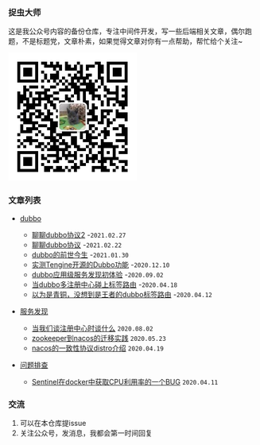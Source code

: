 ### 捉虫大师

这是我公众号内容的备份仓库，专注中间件开发，写一些后端相关文章，偶尔跑题，不是标题党，文章朴素，如果觉得文章对你有一点帮助，帮忙给个关注~

![捉虫大师](./qrcode_small.jpg)

### 文章列表

- [dubbo](./dubbo)
  - [聊聊dubbo协议2](dubbo/聊聊dubbo协议2/聊聊dubbo协议2.md) -`2021.02.27`
  - [聊聊dubbo协议](dubbo/聊聊dubbo协议/聊聊dubbo协议.md) -`2021.02.22`
  - [dubbo的前世今生](dubbo/dubbo的前世今生/dubbo的前世今生.md) -`2021.01.30`
  - [实测Tengine开源的Dubbo功能](dubbo/实测Tengine开源的Dubbo功能/实测Tengine开源的Dubbo功能.md) -`2020.12.10`
  - [dubbo应用级服务发现初体验](dubbo/dubbo应用级服务发现初体验/dubbo应用级服务发现初体验.md) -`2020.09.02`
  - [当dubbo多注册中心碰上标签路由](dubbo/当dubbo多注册中心碰上标签路由/当dubbo多注册中心碰上标签路由.md) -`2020.04.18`
  - [以为是青铜，没想到是王者的dubbo标签路由](dubbo/以为是青铜，没想到是王者的dubbo标签路由/以为是青铜，没想到是王者的dubbo标签路由.md) -`2020.04.12`
  
- [服务发现](/服务发现)
  - [当我们谈注册中心时谈什么](服务发现/当我们谈注册中心时谈什么/当我们谈注册中心时谈什么.md) `2020.08.02`
  - [zookeeper到nacos的迁移实践](服务发现/zookeeper到nacos的迁移实践/zookeeper到nacos的迁移实践.md) `2020.05.23`
  - [nacos的一致性协议distro介绍](服务发现/nacos的一致性协议distro介绍/nacos的一致性协议distro介绍.md) `2020.04.19` 
 
- [问题排查](/问题排查)
  - [Sentinel在docker中获取CPU利用率的一个BUG](问题排查/Sentinel在docker中获取CPU利用率的一个BUG.md) `2020.04.11` 

### 交流
1. 可以在本仓库提issue
2. 关注公众号，发消息，我都会第一时间回复

